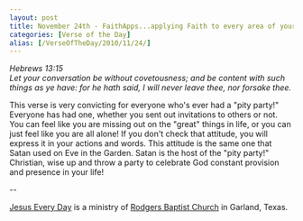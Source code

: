 ```yaml
---
layout: post
title: November 24th - FaithApps...applying Faith to every area of your
categories: [Verse of the Day]
alias: [/VerseOfTheDay/2010/11/24/]
---
```


_Hebrews 13:15  
Let your conversation be without covetousness; and be content with
such things as ye have: for he hath said, I will never leave thee,
nor forsake thee._

This verse is very convicting for everyone who's ever had a "pity
party!" Everyone has had one, whether you sent out invitations to
others or not. You can feel like you are missing out on the "great"
things in life, or you can just feel like you are all alone! If you
don't check that attitude, you will express it in your actions and
words. This attitude is the same one that Satan used on Eve in the
Garden. Satan is the host of the "pity party!" Christian, wise up and
throw a party to celebrate God constant provision and presence in your
life!

 --

<a href=http://jesuseveryday.net>Jesus Every Day</a> is a ministry of <a href=http://rodgersbaptist.net>Rodgers Baptist Church</a> in Garland, Texas.
